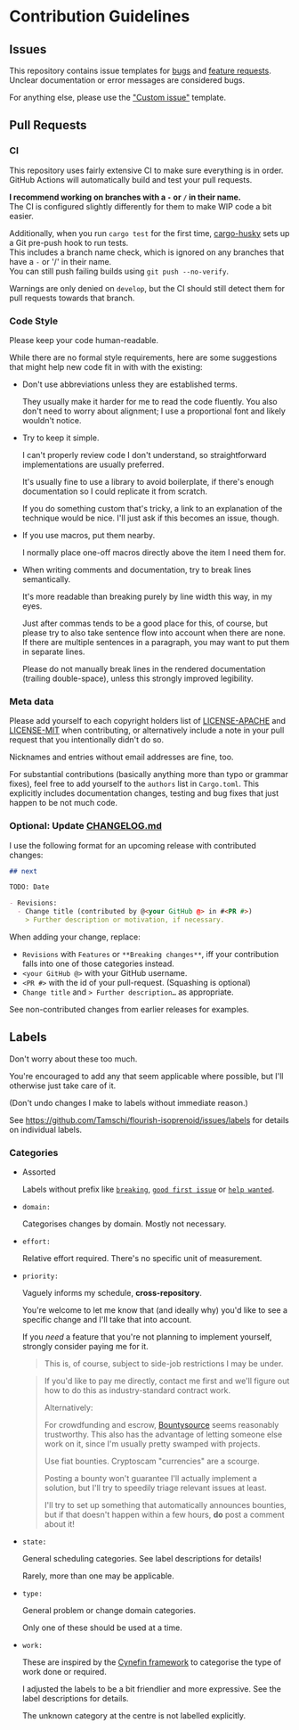 # Contribution Guidelines

## Issues

This repository contains issue templates for [bugs] and [feature requests].  
Unclear documentation or error messages are considered bugs.

For anything else, please use the ["Custom issue"] template.

[bugs]: https://github.com/Tamschi/flourish-isoprenoid/issues/new?assignees=&labels=bug&template=bug_report.md&title=
[feature requests]: https://github.com/Tamschi/flourish-isoprenoid/issues/new?assignees=&labels=enhancement&template=feature_request.md&title=
["Custom issue"]: https://github.com/Tamschi/flourish-isoprenoid/issues/new?assignees=&labels=&template=custom_issue.md&title=

## Pull Requests

### CI

This repository uses fairly extensive CI to make sure everything is in order.  
GitHub Actions will automatically build and test your pull requests.

**I recommend working on branches with a `-` or `/` in their name.**  
The CI is configured slightly differently for them to make WIP code a bit easier.

Additionally, when you run `cargo test` for the first time, [cargo-husky] sets up a Git pre-push hook to run tests.  
This includes a branch name check, which is ignored on any branches that have a `-` or '/' in their name.  
You can still push failing builds using `git push --no-verify`.

Warnings are only denied on `develop`, but the CI should still detect them for pull requests towards that branch.

[cargo-husky]: https://lib.rs/crates/cargo-husky

### Code Style

Please keep your code human-readable.

While there are no formal style requirements, here are some suggestions that might help new code fit in with with the existing:

- Don't use abbreviations unless they are established terms.

  They usually make it harder for me to read the code fluently. You also don't need to worry about alignment; I use a proportional font and likely wouldn't notice.

- Try to keep it simple.

  I can't properly review code I don't understand, so straightforward implementations are usually preferred.

  It's usually fine to use a library to avoid boilerplate, if there's enough documentation so I could replicate it from scratch.

  If you do something custom that's tricky, a link to an explanation of the technique would be nice. I'll just ask if this becomes an issue, though.

- If you use macros, put them nearby.

  I normally place one-off macros directly above the item I need them for.

- When writing comments and documentation, try to break lines semantically.

  It's more readable than breaking purely by line width this way, in my eyes.

  Just after commas tends to be a good place for this, of course,
  but please try to also take sentence flow into account when there are none.
  If there are multiple sentences in a paragraph, you may want to put them in separate lines.

  Please do not manually break lines in the rendered documentation (trailing double-space), unless this strongly improved legibility.

### Meta data

Please add yourself to each copyright holders list of [LICENSE-APACHE](LICENSE-APACHE) and [LICENSE-MIT](LICENSE-MIT) when contributing, or alternatively include a note in your pull request that you intentionally didn't do so.

Nicknames and entries without email addresses are fine, too.

For substantial contributions (basically anything more than typo or grammar fixes), feel free to add yourself to the `authors` list in `Cargo.toml`. This explicitly includes documentation changes, testing and bug fixes that just happen to be not much code.

### Optional: Update [CHANGELOG.md](CHANGELOG.md)

I use the following format for an upcoming release with contributed changes:

```markdown
## next

TODO: Date

- Revisions:
  - Change title (contributed by @<your GitHub @> in #<PR #>)
    > Further description or motivation, if necessary.
```

When adding your change, replace:

- `Revisions` with `Features` or `**Breaking changes**`, iff your contribution falls into one of those categories instead.
- `<your GitHub @>` with your GitHub username.
- `<PR #>` with the id of your pull-request. (Squashing is optional)
- `Change title` and `> Further description…` as appropriate.

See non-contributed changes from earlier releases for examples.

## Labels

Don't worry about these too much.

You're encouraged to add any that seem applicable where possible,
but I'll otherwise just take care of it.

(Don't undo changes I make to labels without immediate reason.)

See <https://github.com/Tamschi/flourish-isoprenoid/issues/labels> for details on individual labels.

### Categories

- Assorted

  Labels without prefix like [`breaking`](https://github.com/Tamschi/flourish-isoprenoid/labels/breaking),
  [`good first issue`](https://github.com/Tamschi/flourish-isoprenoid/labels/good%20first%20issue) or
  [`help wanted`](https://github.com/Tamschi/flourish-isoprenoid/labels/help%20wanted).

- `domain:`

  Categorises changes by domain. Mostly not necessary.

- `effort:`

  Relative effort required. There's no specific unit of measurement.

- `priority:`

  Vaguely informs my schedule, **cross-repository**.

  You're welcome to let me know that (and ideally why) you'd like to see a specific change and I'll take that into account.

  If you *need* a feature that you're not planning to implement yourself, strongly consider paying me for it.

  > This is, of course, subject to side-job restrictions I may be under.

  <!---->

  > If you'd like to pay me directly, contact me first and we'll figure out how to do this as industry-standard contract work.
  >
  > Alternatively:
  >
  > For crowdfunding and escrow, [Bountysource](https://www.bountysource.com/) seems reasonably trustworthy. This also has the advantage of letting someone else work on it, since I'm usually pretty swamped with projects.
  >
  > Use fiat bounties. Cryptoscam "currencies" are a scourge.
  >
  > Posting a bounty won't guarantee I'll actually implement a solution, but I'll try to speedily triage relevant issues at least.
  >
  > I'll try to set up something that automatically announces bounties,
  > but if that doesn't happen within a few hours, **do** post a comment about it!

- `state:`

  General scheduling categories. See label descriptions for details!

  Rarely, more than one may be applicable.

- `type:`

  General problem or change domain categories.

  Only one of these should be used at a time.

- `work:`

  These are inspired by the [Cynefin framework](https://en.wikipedia.org/wiki/Cynefin_framework) to categorise the type of work done or required.

  I adjusted the labels to be a bit friendlier and more expressive. See the label descriptions for details.

  The unknown category at the centre is not labelled explicitly.
